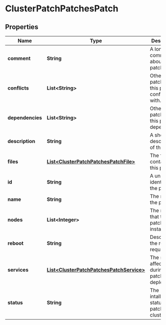 
# ClusterPatchPatchesPatch

## Properties
Name | Type | Description | Notes
------------ | ------------- | ------------- | -------------
**comment** | **String** | A long comment about the patch. |  [optional]
**conflicts** | **List&lt;String&gt;** | Other patches that this patch conflicts with. |  [optional]
**dependencies** | **List&lt;String&gt;** | Other patches that this patch depends on. |  [optional]
**description** | **String** | A short description of the patch. |  [optional]
**files** | [**List&lt;ClusterPatchPatchesPatchFile&gt;**](ClusterPatchPatchesPatchFile.md) | The files contained in this patch. |  [optional]
**id** | **String** | A unique identifier for the patch. |  [optional]
**name** | **String** | The name of the patch. |  [optional]
**nodes** | **List&lt;Integer&gt;** | The nodes that this patch is installed on. |  [optional]
**reboot** | **String** | Describes the reboot requirements |  [optional]
**services** | [**List&lt;ClusterPatchPatchesPatchService&gt;**](ClusterPatchPatchesPatchService.md) | The services affected during the patch deployment |  [optional]
**status** | **String** | The intallation status of this patch on the cluster. |  [optional]



